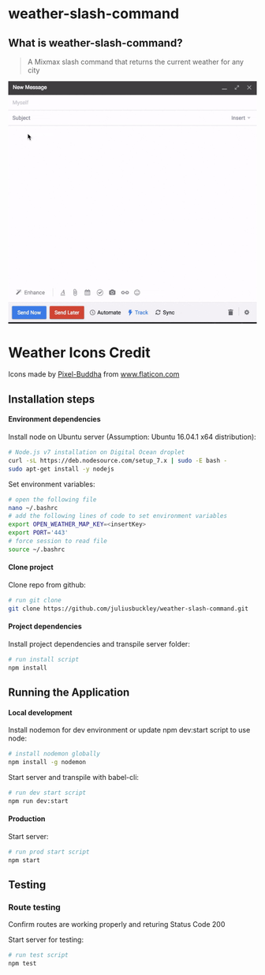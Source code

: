 # weather-slash-command

## What is weather-slash-command?
 > A Mixmax slash command that returns the current weather for any city
 
![weather-slash-command Demo](./weather-slash-command.gif)

# Weather Icons Credit
Icons made by [Pixel-Buddha](http://www.flaticon.com/authors/pixel-buddha "Pixel-Buddha's Homepage") from www.flaticon.com

## Installation steps

#### Environment dependencies
Install node on Ubuntu server (Assumption: Ubuntu 16.04.1 x64 distribution):
```sh
# Node.js v7 installation on Digital Ocean droplet
curl -sL https://deb.nodesource.com/setup_7.x | sudo -E bash -
sudo apt-get install -y nodejs
```

Set environment variables:
```sh
# open the following file
nano ~/.bashrc
# add the following lines of code to set environment variables
export OPEN_WEATHER_MAP_KEY=<insertKey>
export PORT='443'
# force session to read file
source ~/.bashrc
```

#### Clone project
Clone repo from github:
```sh
# run git clone
git clone https://github.com/juliusbuckley/weather-slash-command.git
```

#### Project dependencies

Install project dependencies and transpile server folder:
```sh
# run install script
npm install
```

## Running the Application

#### Local development

Install nodemon for dev environment or update npm dev:start script to use node:
```sh
# install nodemon globally 
npm install -g nodemon
```

Start server and transpile with babel-cli:
```sh
# run dev start script
npm run dev:start
```
#### Production

Start server: 
```sh
# run prod start script
npm start
```

## Testing

### Route testing

Confirm routes are working properly and returing Status Code 200

Start server for testing: 
```sh
# run test script
npm test
```
